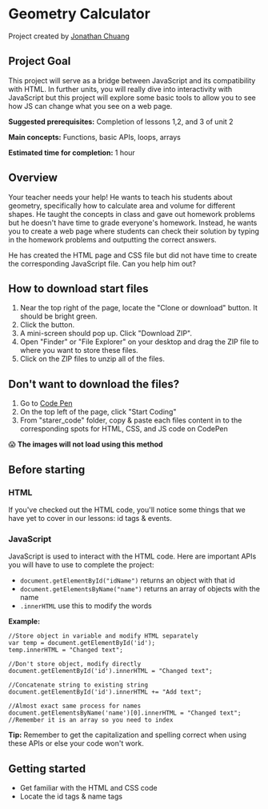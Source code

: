 # Geometry Calculator

Project created by [Jonathan Chuang](https://jonathanchuang.me)

## Project Goal
This project will serve as a bridge between JavaScript and its compatibility with HTML. In further units, you will really dive into interactivity with JavaScript but this project will explore some basic tools to allow you to see how JS can change what you see on a web page.

**Suggested prerequisites:** Completion of lessons 1,2, and 3 of unit 2

**Main concepts:** Functions, basic APIs, loops, arrays

**Estimated time for completion:** 1 hour

## Overview
Your teacher needs your help! He wants to teach his students about geometry, specifically how to calculate area and volume for different shapes. He taught the concepts in class and gave out homework problems but he doesn't have time to grade everyone's homework. Instead, he wants you to create a web page where students can check their solution by typing in the homework problems and outputting the correct answers.

He has created the HTML page and CSS file but did not have time to create the corresponding JavaScript file. Can you help him out?

## How to download start files
1. Near the top right of the page, locate the "Clone or download" button. It should be bright green.
2. Click the button.
3. A mini-screen should pop up. Click "Download ZIP".
4. Open "Finder" or "File Explorer" on your desktop and drag the ZIP file to where you want to store these files.
5. Click on the ZIP files to unzip all of the files.

## Don't want to download the files?
1. Go to [Code Pen](https://codepen.io/)
2. On the top left of the page, click "Start Coding"
3. From "starer_code" folder, copy & paste each files content in to the corresponding spots for HTML, CSS, and JS code on CodePen

:scream: **The images will not load using this method**

## Before starting
### HTML
If you've checked out the HTML code, you'll notice some things that we have yet to cover in our lessons: id tags & events.
### JavaScript
JavaScript is used to interact with the HTML code. Here are important APIs you will have to use to complete the project:
* `document.getElementById("idName")` returns an object with that id 
* `document.getElementsByName("name")` returns an array of objects with the name
* `.innerHTML` use this to modify the words

**Example:**
```
//Store object in variable and modify HTML separately
var temp = document.getElementById('id'); 
temp.innerHTML = "Changed text";

//Don't store object, modify directly
document.getElementById('id').innerHTML = "Changed text";

//Concatenate string to existing string
document.getElementById('id').innerHTML += "Add text";

//Almost exact same process for names
document.getElementsByName('name')[0].innerHTML = "Changed text"; //Remember it is an array so you need to index
```
**Tip:** Remember to get the capitalization and spelling correct when using these APIs or else your code won't work.

## Getting started
* Get familiar with the HTML and CSS code
* Locate the id tags & name tags
